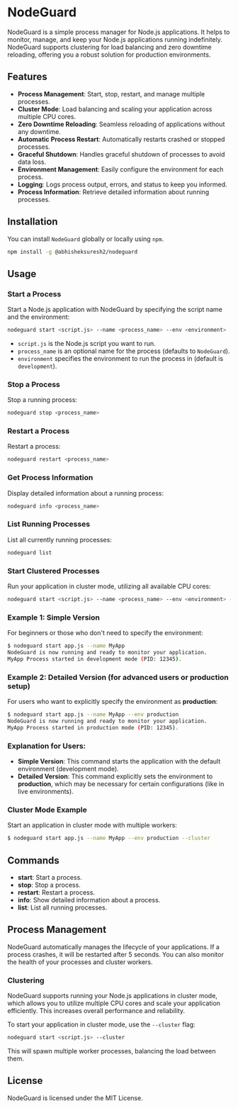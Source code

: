 # NodeGuard

NodeGuard is a simple process manager for Node.js applications. It helps to monitor, manage, and keep your Node.js applications running indefinitely. NodeGuard supports clustering for load balancing and zero downtime reloading, offering you a robust solution for production environments.

## Features

- **Process Management**: Start, stop, restart, and manage multiple processes.
- **Cluster Mode**: Load balancing and scaling your application across multiple CPU cores.
- **Zero Downtime Reloading**: Seamless reloading of applications without any downtime.
- **Automatic Process Restart**: Automatically restarts crashed or stopped processes.
- **Graceful Shutdown**: Handles graceful shutdown of processes to avoid data loss.
- **Environment Management**: Easily configure the environment for each process.
- **Logging**: Logs process output, errors, and status to keep you informed.
- **Process Information**: Retrieve detailed information about running processes.

## Installation

You can install `NodeGuard` globally or locally using `npm`.

```bash
npm install -g @abhisheksuresh2/nodeguard
```

## Usage

### Start a Process

Start a Node.js application with NodeGuard by specifying the script name and the environment:

```bash
nodeguard start <script.js> --name <process_name> --env <environment>
```

- `script.js` is the Node.js script you want to run.
- `process_name` is an optional name for the process (defaults to `NodeGuard`).
- `environment` specifies the environment to run the process in (default is `development`).

### Stop a Process

Stop a running process:

```bash
nodeguard stop <process_name>
```

### Restart a Process

Restart a process:

```bash
nodeguard restart <process_name>
```

### Get Process Information

Display detailed information about a running process:

```bash
nodeguard info <process_name>
```

### List Running Processes

List all currently running processes:

```bash
nodeguard list
```

### Start Clustered Processes

Run your application in cluster mode, utilizing all available CPU cores:

```bash
nodeguard start <script.js> --name <process_name> --env <environment> --cluster
```

### Example 1: Simple Version
For beginners or those who don't need to specify the environment:

```bash
$ nodeguard start app.js --name MyApp
NodeGuard is now running and ready to monitor your application.
MyApp Process started in development mode (PID: 12345).
```

### Example 2: Detailed Version (for advanced users or production setup)
For users who want to explicitly specify the environment as **production**:

```bash
$ nodeguard start app.js --name MyApp --env production
NodeGuard is now running and ready to monitor your application.
MyApp Process started in production mode (PID: 12345).
```
### Explanation for Users:
- **Simple Version**: This command starts the application with the default environment (development mode).
- **Detailed Version**: This command explicitly sets the environment to **production**, which may be necessary for certain configurations (like in live environments).
 
### Cluster Mode Example

Start an application in cluster mode with multiple workers:

```bash
$ nodeguard start app.js --name MyApp --env production --cluster
```

## Commands

- **start**: Start a process.
- **stop**: Stop a process.
- **restart**: Restart a process.
- **info**: Show detailed information about a process.
- **list**: List all running processes.

## Process Management

NodeGuard automatically manages the lifecycle of your applications. If a process crashes, it will be restarted after 5 seconds. You can also monitor the health of your processes and cluster workers.

### Clustering

NodeGuard supports running your Node.js applications in cluster mode, which allows you to utilize multiple CPU cores and scale your application efficiently. This increases overall performance and reliability.

To start your application in cluster mode, use the `--cluster` flag:

```bash
nodeguard start <script.js> --cluster
```

This will spawn multiple worker processes, balancing the load between them.

## License

NodeGuard is licensed under the MIT License.
